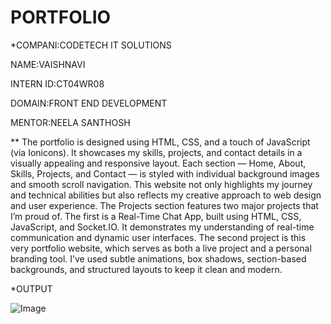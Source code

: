 # PORTFOLIO



*COMPANI:CODETECH IT SOLUTIONS

NAME:VAISHNAVI

INTERN ID:CT04WR08

DOMAIN:FRONT END DEVELOPMENT


MENTOR:NEELA SANTHOSH



** The portfolio is designed using HTML, CSS, and a touch of JavaScript (via Ionicons). It showcases my skills, projects, and contact details in a visually appealing and responsive layout. Each section — Home, About, Skills, Projects, and Contact — is styled with individual background images and smooth scroll navigation. This website not only highlights my journey and technical abilities but also reflects my creative approach to web design and user experience.
The Projects section features two major projects that I’m proud of. The first is a Real-Time Chat App, built using HTML, CSS, JavaScript, and Socket.IO. It demonstrates my understanding of real-time communication and dynamic user interfaces. The second project is this very portfolio website, which serves as both a live project and a personal branding tool. I’ve used subtle animations, box shadows, section-based backgrounds, and structured layouts to keep it clean and modern.



*OUTPUT


![Image](https://github.com/user-attachments/assets/7535697f-f376-49c7-a2ff-cfad66c7393c)[](url)
